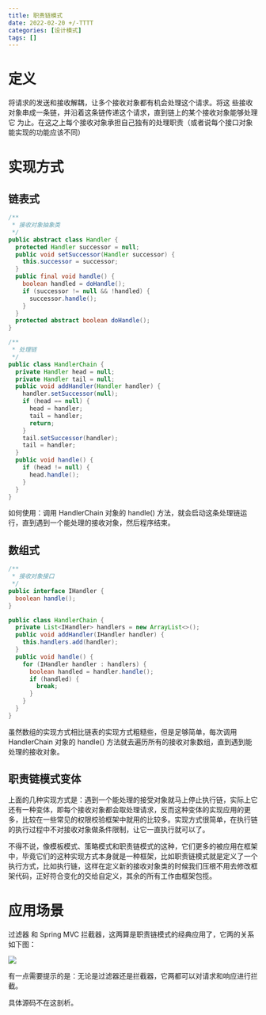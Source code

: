```yaml
---
title: 职责链模式
date: 2022-02-20 +/-TTTT
categories: [设计模式]
tags: []
---
```


# 定义
将请求的发送和接收解耦，让多个接收对象都有机会处理这个请求。将这
些接收对象串成一条链，并沿着这条链传递这个请求，直到链上的某个接收对象能够处理它
为止。在这之上每个接收对象承担自己独有的处理职责（或者说每个接口对象能实现的功能应该不同）

# 实现方式
## 链表式
```java
/**
 * 接收对象抽象类
 */
public abstract class Handler {
  protected Handler successor = null;
  public void setSuccessor(Handler successor) {
    this.successor = successor;
  }
  public final void handle() {
    boolean handled = doHandle();
    if (successor != null && !handled) {
      successor.handle();
    }
  }
  protected abstract boolean doHandle();
}

/**
 * 处理链
 */
public class HandlerChain {
  private Handler head = null;
  private Handler tail = null;
  public void addHandler(Handler handler) {
    handler.setSuccessor(null);
    if (head == null) {
      head = handler;
      tail = handler;
      return;
    }
    tail.setSuccessor(handler);
    tail = handler;
  }
  public void handle() {
    if (head != null) {
      head.handle();
    }
  }
}
```

如何使用：调用 HandlerChain 对象的 handle() 方法，就会启动这条处理链运行，直到遇到一个能处理的接收对象，然后程序结束。

## 数组式
```java
/**
 * 接收对象接口
 */
public interface IHandler {
  boolean handle();
}

public class HandlerChain {
  private List<IHandler> handlers = new ArrayList<>();
  public void addHandler(IHandler handler) {
    this.handlers.add(handler);
  }
  public void handle() {
    for (IHandler handler : handlers) {
      boolean handled = handler.handle();
      if (handled) {
        break;
      }
    }
  }
}
```

虽然数组的实现方式相比链表的实现方式粗糙些，但是足够简单，每次调用 HandlerChain 对象的 handle() 方法就去遍历所有的接收对象数组，直到遇到能处理的接收对象。

## 职责链模式变体
上面的几种实现方式是：遇到一个能处理的接受对象就马上停止执行链，实际上它还有一种变体，即每个接收对象都会取处理请求，反而这种变体的实现应用的更多，比较在一些常见的权限校验框架中就用的比较多。实现方式很简单，在执行链的执行过程中不对接收对象做条件限制，让它一直执行就可以了。

不得不说，像模板模式、策略模式和职责链模式的这种，它们更多的被应用在框架中，毕竟它们的这种实现方式本身就是一种框架，比如职责链模式就是定义了一个执行方式，比如执行链，这样在定义新的接收对象类的时候我们压根不用去修改框架代码，正好符合变化的交给自定义，其余的所有工作由框架包揽。

# 应用场景
过滤器 和 Spring MVC 拦截器，这两算是职责链模式的经典应用了，它两的关系如下图：

![](https://cdn.jsdelivr.net/gh/Casflawed/img-host@master/blog/202302202051989.png)

有一点需要提示的是：无论是过滤器还是拦截器，它两都可以对请求和响应进行拦截。

具体源码不在这剖析。